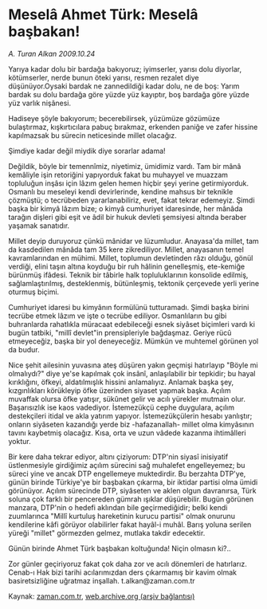 # Meselâ Ahmet Türk: Meselâ başbakan!

*A. Turan Alkan 2009.10.24*

<tr><td class="metin" colspan="2" style="padding-top: 20px; padding-left: 5px; ">Yarıya kadar dolu bir bardağa bakıyoruz; iyimserler, yarısı dolu diyorlar, kötümserler, nerde bunun öteki yarısı, resmen rezalet diye düşünüyor.Oysaki bardak ne zannedildiği kadar dolu, ne de boş: Yarım bardak su dolu bardağa göre yüzde yüz kayıptır, boş bardağa göre yüzde yüz varlık nişânesi.</td></tr><tr><td class="metin" colspan="2" style="padding-top: 20px; padding-left: 5px; "><p>Hadiseye şöyle bakıyorum; becerebilirsek, yüzümüze gözümüze bulaştırmaz, kışkırtıcılara pabuç bırakmaz, erkenden paniğe ve zafer hissine kapılmazsak bu sürecin neticesinde millet olacağız.
<p>Şimdiye kadar değil miydik diye sorarlar adama!
<p>Değildik, böyle bir temennîmiz, niyetimiz, ümidimiz vardı. Tam bir mânâ kemâliyle işin retoriğini yapıyorduk fakat bu muhayyel ve muazzam topluluğun inşâsı için lâzım gelen hemen hiçbir şeyi yerine getirmiyorduk. Osmanlı bu meseleyi kendi devirlerinde, kendine mahsus bir teknikle çözmüştü; o tecrübeden yararlanabiliriz, evet, fakat tekrar edemeyiz. Şimdi başka bir kimyâ lâzım bize; o kimyâ cumhuriyet idaresinde, her mânâda tarağın dişleri gibi eşit ve âdil bir hukuk devleti şemsiyesi altında beraber yaşamak sanatıdır.
<p>Millet deyip duruyoruz çünkü mânidar ve lüzumludur. Anayasa'da millet, tam da kasdedilen mânâda tam 35 kere zikrediliyor. Millet, anayasanın temel kavramlarından en mühimi. Millet, toplumun devletinden râzı olduğu, gönül verdiği, elini taşın altına koyduğu bir ruh hâlinin genelleşmiş, ete-kemiğe bürünmüş ifâdesi. Teknik bir tâbirle halk topluluklarının konsolide edilmiş, sağlamlaştırılmış, desteklenmiş, bütünleşmiş, tektonik çerçevede yerli yerine oturmuş biçimi.
<p>Cumhuriyet idaresi bu kimyânın formülünü tutturamadı. Şimdi başka birini tecrübe etmek lâzım ve işte o tecrübe ediliyor. Osmanlıların bu gibi buhranlarda rahatlıkla müracaat edebileceği esnek siyâset biçimleri vardı ki bugün tatbiki, "millî devlet"in prensipleriyle bağdaşmaz. Geriye rücû etmeyeceğiz, başka bir yol deneyeceğiz. Mümkün ve muhtemel görünen yol da budur.
<p>Nice şehit ailesinin yuvasına ateş düşüren yakın geçmişi hatırlayıp "Böyle mi olmalıydı?" diye ye'se kapılmak çok insânî, anlaşılabilir bir tepkidir; bu hayal kırıklığını, öfkeyi, aldatılmışlık hissini anlamalıyız. Anlamak başka şey, kızgınlıkları körükleyip öfke üzerinden siyaset yapmak başka. Açılım muvaffak olursa öfke yatışır, sükûnet gelir ve acılı yürekler mutmain olur. Başarısızlık ise kaos vadediyor. İstemezükçü cephe duygulara, açılım destekçileri itidal ve akla yatırım yapıyor. İstemezükçülerin hesabı yanlıştır; onların siyâseten kazandığı yerde biz -hafazanallah- millet olma kimyâsının tavını kaybetmiş olacağız. Kısa, orta ve uzun vâdede kazanma ihtimâlleri yoktur.
<p>Bir kere daha tekrar ediyor, altını çiziyorum: DTP'nin siyasî inisiyatif üstlenmesiyle girdiğimiz açılım sürecini sağ muhalefet engelleyemez; bu süreci yine ve ancak DTP engellemeye muktedirdir. Bu berzahta DTP'ye, günün birinde Türkiye'ye bir başbakan çıkarma, bir iktidar partisi olma ümidi görünüyor. Açılım sürecinde DTP, siyâseten ve aklen olgun davranırsa, Türk soluna çok farklı bir pencereden gümrah ışıklar düşürebilir. Bugün görünen manzara, DTP'nin o hedefi aklından bile geçirmediğidir; belki kendi zuumlarınca "Millî kurtuluş hareketinin kurucu partisi" olmak onurunu kendilerine kâfi görüyor olabilirler fakat hayâl-i muhâl. Barış yoluna serilen yüreği "millet" görmezden gelmez, mutlaka takdir edecektir.
<p>Günün birinde Ahmet Türk başbakan koltuğunda! Niçin olmasın ki?..
<p>Zor günler geçiriyoruz fakat çok daha zor ve acılı dönemleri de hatırlarız. Cenab-ı Hak bizi tarihi acılarımızdan ders çıkarmamış bir kavim olmak basiretsizliğine uğratmaz inşallah. t.alkan@zaman.com.tr<br/></p></p></p></p></p></p></p></p></p></td></tr>

Kaynak: [zaman.com.tr](http://zaman.com.tr/yazar.do?yazino=907062), [web.archive.org (arşiv bağlantısı)](http://web.archive.org/web/20100110131539/http://zaman.com.tr:80/yazar.do?yazino=907062)
